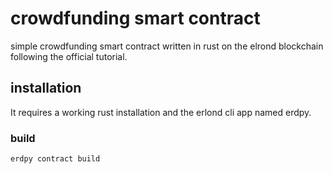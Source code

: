 # crowdfunding smart contract

simple crowdfunding smart contract written in rust on the elrond blockchain following the official tutorial.

## installation

It requires a working rust installation and the erlond cli app named erdpy.

### build

```bash
erdpy contract build
```
